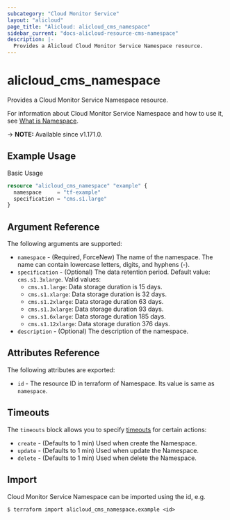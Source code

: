 ```yaml
---
subcategory: "Cloud Monitor Service"
layout: "alicloud"
page_title: "Alicloud: alicloud_cms_namespace"
sidebar_current: "docs-alicloud-resource-cms-namespace"
description: |-
  Provides a Alicloud Cloud Monitor Service Namespace resource.
---
```


# alicloud_cms_namespace

Provides a Cloud Monitor Service Namespace resource.

For information about Cloud Monitor Service Namespace and how to use it, see [What is Namespace](https://www.alibabacloud.com/help/en/cloudmonitor/latest/createhybridmonitornamespace).

-> **NOTE:** Available since v1.171.0.

## Example Usage

Basic Usage

```terraform
resource "alicloud_cms_namespace" "example" {
  namespace     = "tf-example"
  specification = "cms.s1.large"
}
```

## Argument Reference

The following arguments are supported:

* `namespace` - (Required, ForceNew) The name of the namespace. The name can contain lowercase letters, digits, and hyphens (-).
* `specification` - (Optional) The data retention period. Default value: `cms.s1.3xlarge`. Valid values:
  - `cms.s1.large`: Data storage duration is 15 days.
  - `cms.s1.xlarge`: Data storage duration is 32 days.
  - `cms.s1.2xlarge`: Data storage duration 63 days.
  - `cms.s1.3xlarge`: Data storage duration 93 days.
  - `cms.s1.6xlarge`: Data storage duration 185 days.
  - `cms.s1.12xlarge`: Data storage duration 376 days.
* `description` - (Optional) The description of the namespace.

## Attributes Reference

The following attributes are exported:

* `id` - The resource ID in terraform of Namespace. Its value is same as `namespace`.

## Timeouts

The `timeouts` block allows you to specify [timeouts](https://www.terraform.io/docs/configuration-0-11/resources.html#timeouts) for certain actions:

* `create` - (Defaults to 1 min) Used when create the Namespace.
* `update` - (Defaults to 1 min) Used when update the Namespace.
* `delete` - (Defaults to 1 min) Used when delete the Namespace.

## Import

Cloud Monitor Service Namespace can be imported using the id, e.g.

```shell
$ terraform import alicloud_cms_namespace.example <id>
```
